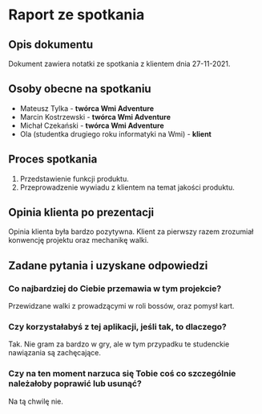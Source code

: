# Raport ze spotkania

## Opis dokumentu
 Dokument zawiera notatki ze spotkania z klientem dnia 27-11-2021.

## Osoby obecne na spotkaniu

- Mateusz Tylka - **twórca Wmi Adventure**
- Marcin Kostrzewski - **twórca Wmi Adventure**
- Michał Czekański - **twórca Wmi Adventure**
- Ola (studentka drugiego roku informatyki na Wmi) - **klient**

## Proces spotkania
1. Przedstawienie funkcji produktu.
2. Przeprowadzenie wywiadu z klientem na temat jakości produktu.

## Opinia klienta po prezentacji

Opinia klienta była bardzo pozytywna. Klient za pierwszy razem zrozumiał konwencję projektu oraz mechanikę walki.

## Zadane pytania i uzyskane odpowiedzi

### Co najbardziej do Ciebie przemawia w tym projekcie?

Przewidzane walki z prowadzącymi w roli bossów, oraz pomysł kart.

### Czy korzystałabyś z tej aplikacji, jeśli tak, to dlaczego?

Tak. Nie gram za bardzo w gry, ale w tym przypadku te studenckie nawiązania są zachęcające.

### Czy na ten moment narzuca się Tobie coś co szczególnie należałoby poprawić lub usunąć?

Na tą chwilę nie.
